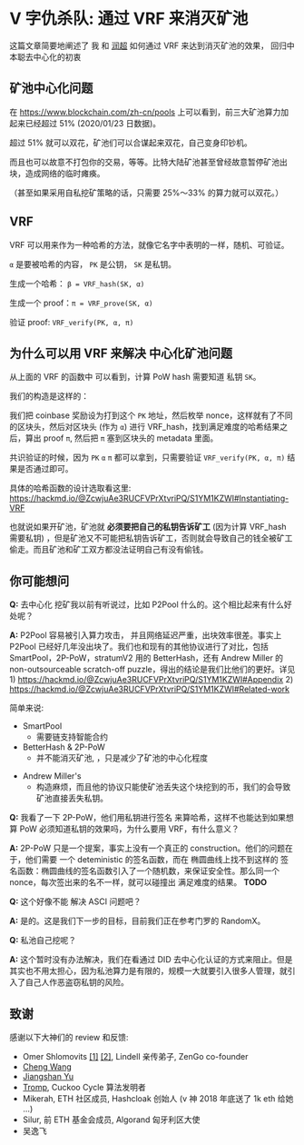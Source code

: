 # V 字仇杀队: 通过 VRF 来消灭矿池

<!-- ex_nolevel -->

这篇文章简要地阐述了 我 和 [润超](https://github.com/SebastianElvis)  如何通过 VRF 来达到消灭矿池的效果， 回归中本聪去中心化的初衷

## 矿池中心化问题

在 https://www.blockchain.com/zh-cn/pools 上可以看到，前三大矿池算力加起来已经超过 51% (2020/01/23 日数据)。

超过 51% 就可以双花，矿池们可以合谋起来双花，自己变身印钞机。

而且也可以故意不打包你的交易，等等。比特大陆矿池甚至曾经故意暂停矿池出块，造成网络的临时瘫痪。

（甚至如果采用自私挖矿策略的话，只需要 25%～33% 的算力就可以双花。）

## VRF

VRF 可以用来作为一种哈希的方法，就像它名字中表明的一样，随机、可验证。

`α` 是要被哈希的内容， `PK` 是公钥， `SK` 是私钥。

生成一个哈希： `β = VRF_hash(SK, α)`

生成一个 proof：`π = VRF_prove(SK, α)`

验证 proof: `VRF_verify(PK, α, π)`


## 为什么可以用 VRF 来解决 中心化矿池问题

从上面的 VRF 的函数中 可以看到，计算 PoW hash 需要知道 私钥 `SK`。

我们的构造是这样的：

我们把 coinbase 奖励设为打到这个 `PK` 地址，然后枚举 nonce，这样就有了不同的区块头，然后对区块头 (作为 `α`) 进行 VRF_hash，找到满足难度的哈希结果之后，算出 proof `π`, 然后把 `π` 塞到区块头的 metadata 里面。

共识验证的时候，因为 `PK` `α` `π` 都可以拿到，只需要验证 `VRF_verify(PK, α, π)` 结果是否通过即可。

具体的哈希函数的设计选取看这里: https://hackmd.io/@ZcwjuAe3RUCFVPrXtvriPQ/S1YM1KZWI#Instantiating-VRF

也就说如果开矿池，矿池就 **必须要把自己的私钥告诉矿工** (因为计算 VRF_hash 需要私钥) ，但是矿池又不可能把私钥告诉矿工，否则就会导致自己的钱全被矿工偷走。而且矿池和矿工双方都没法证明自己有没有偷钱。


## 你可能想问

__Q:__ 去中心化 挖矿我以前有听说过，比如 P2Pool 什么的。这个相比起来有什么好处呢？

__A:__ P2Pool 容易被引入算力攻击， 并且网络延迟严重，出块效率很差。事实上 P2Pool 已经好几年没出块了。我们也和现有的其他协议进行了对比，包括 SmartPool，2P-PoW，stratumV2 用的 BetterHash，还有 Andrew Miller 的 non-outsourceable scratch-off puzzle，得出的结论是我们比他们的更好。详见 1) https://hackmd.io/@ZcwjuAe3RUCFVPrXtvriPQ/S1YM1KZWI#Appendix 2) https://hackmd.io/@ZcwjuAe3RUCFVPrXtvriPQ/S1YM1KZWI#Related-work

简单来说:

+ SmartPool
    * 需要链支持智能合约
+ BetterHash & 2P-PoW
    * 并不能消灭矿池, ，只是减少了矿池的中心化程度
* Andrew Miller's
    - 构造麻烦，而且他的协议只能使矿池丢失这个块挖到的币，我们的会导致矿池直接丢失私钥。

__Q:__ 我看了一下 2P-PoW，他们用私钥进行签名 来算哈希，这样不也能达到如果想算 PoW 必须知道私钥的效果吗，为什么要用 VRF，有什么意义？

__A:__ 2P-PoW 只是一个提案，事实上没有一个真正的 construction。他们的问题在于，他们需要 一个 deteministic 的签名函数，而在 椭圆曲线上找不到这样的 签名函数：椭圆曲线的签名函数引入了一个随机数，来保证安全性。那么同一个 nonce，每次签出来的名不一样，就可以碰撞出 满足难度的结果。 __TODO__

__Q:__ 这个好像不能 解决 ASCI 问题吧？

__A:__ 是的。这是我们下一步的目标，目前我们正在参考门罗的  RandomX。

__Q:__ 私池自己挖呢？

__A:__ 这个暂时没有办法解决，我们在看通过 DID 去中心化认证的方式来阻止。但是其实也不用太担心，因为私池算力是有限的，规模一大就要引入很多人管理，就引入了自己人作恶盗窃私钥的风险。


## 致谢

感谢以下大神们的 review 和反馈:

+ Omer Shlomovits [[1]](https://cyber.biu.ac.il/member/omer-shlomovits/) [[2]](https://twitter.com/omershlomovits),  Lindell 亲传弟子, ZenGo co-founder
+ [Cheng Wang](https://ethresear.ch/u/chengwang)
+ [Jiangshan Yu](https://www.jiangshanyu.com/)
+ [Tromp](https://forum.grin.mw/u/tromp),  Cuckoo Cycle 算法发明者
+ Mikerah, ETH 社区成员, Hashcloak 创始人 (v 神 2018 年底送了 1k eth 给她 ...)
+ Silur, 前 ETH 基金会成员, Algorand 匈牙利区大使
+ 吴逸飞